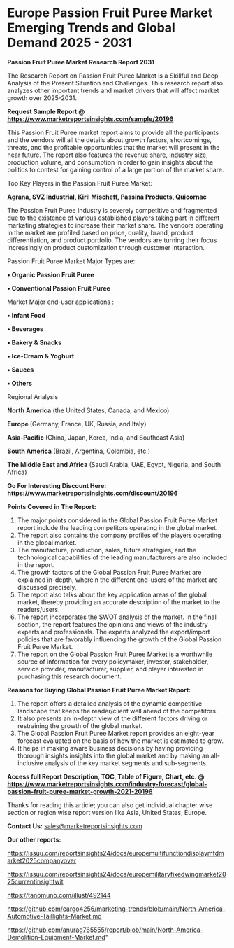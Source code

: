 # Europe Passion Fruit Puree Market Emerging Trends and Global Demand 2025 - 2031

<strong>Passion Fruit Puree Market Research Report 2031</strong>

The Research Report on Passion Fruit Puree Market is a Skillful and Deep Analysis of the Present Situation and Challenges. This research report also analyzes other important trends and market drivers that will affect market growth over 2025-2031.

<strong>Request Sample Report @ <a href=https://www.marketreportsinsights.com/sample/20196>https://www.marketreportsinsights.com/sample/20196</a></strong>

This Passion Fruit Puree market report aims to provide all the participants and the vendors will all the details about growth factors, shortcomings, threats, and the profitable opportunities that the market will present in the near future. The report also features the revenue share, industry size, production volume, and consumption in order to gain insights about the politics to contest for gaining control of a large portion of the market share.

Top Key Players in the Passion Fruit Puree Market:

<strong>Agrana, SVZ Industrial, Kiril Mischeff, Passina Products, Quicornac</strong>

The Passion Fruit Puree Industry is severely competitive and fragmented due to the existence of various established players taking part in different marketing strategies to increase their market share. The vendors operating in the market are profiled based on price, quality, brand, product differentiation, and product portfolio. The vendors are turning their focus increasingly on product customization through customer interaction.

Passion Fruit Puree Market Major Types are:

<strong>• Organic Passion Fruit Puree

• Conventional Passion Fruit Puree</strong>

Market Major end-user applications :

<strong>• Infant Food

• Beverages

• Bakery & Snacks

• Ice-Cream & Yoghurt

• Sauces

• Others</strong>

Regional Analysis

</u><strong><b>North America</b></strong> (the United States, Canada, and Mexico)

<strong><b>Europe </b></strong>(Germany, France, UK, Russia, and Italy)

<strong><b>Asia-Pacific</b></strong> (China, Japan, Korea, India, and Southeast Asia)

<strong><b>South America</b></strong> (Brazil, Argentina, Colombia, etc.)

<strong><b>The Middle East and Africa</b></strong> (Saudi Arabia, UAE, Egypt, Nigeria, and South Africa)

<strong>Go For Interesting Discount Here: <a href=https://www.marketreportsinsights.com/discount/20196>https://www.marketreportsinsights.com/discount/20196</a></strong>

<strong>Points Covered in The Report:</strong>
<ol>
  <li>The major points considered in the Global Passion Fruit Puree Market report include the leading competitors operating in the global market.</li>
  <li>The report also contains the company profiles of the players operating in the global market.</li>
  <li>The manufacture, production, sales, future strategies, and the technological capabilities of the leading manufacturers are also included in the report.</li>
  <li>The growth factors of the Global Passion Fruit Puree Market are explained in-depth, wherein the different end-users of the market are discussed precisely.</li>
  <li>The report also talks about the key application areas of the global market, thereby providing an accurate description of the market to the readers/users.</li>
  <li>The report incorporates the SWOT analysis of the market. In the final section, the report features the opinions and views of the industry experts and professionals. The experts analyzed the export/import policies that are favorably influencing the growth of the Global Passion Fruit Puree Market.</li>
  <li>The report on the Global Passion Fruit Puree Market is a worthwhile source of information for every policymaker, investor, stakeholder, service provider, manufacturer, supplier, and player interested in purchasing this research document.</li>
</ol>
<strong>Reasons for Buying Global Passion Fruit Puree Market Report:</strong>

<ol>
  <li>The report offers a detailed analysis of the dynamic competitive landscape that keeps the reader/client well ahead of the competitors.</li>
  <li>It also presents an in-depth view of the different factors driving or restraining the growth of the global market.</li>
  <li>The Global Passion Fruit Puree Market report provides an eight-year forecast evaluated on the basis of how the market is estimated to grow.</li>
  <li>It helps in making aware business decisions by having providing thorough insights insights into the global market and by making an all-inclusive analysis of the key market segments and sub-segments.</li>
</ol>
<strong>Access full Report Description, TOC, Table of Figure, Chart, etc. @ <a href=https://www.marketreportsinsights.com/industry-forecast/global-passion-fruit-puree-market-growth-2021-20196>https://www.marketreportsinsights.com/industry-forecast/global-passion-fruit-puree-market-growth-2021-20196</a></strong>


Thanks for reading this article; you can also get individual chapter wise section or region wise report version like Asia, United States, Europe.

<strong>Contact Us:</strong>
sales@marketreportsinsights.com

<strong>Our other reports:</strong>

<a href=https://issuu.com/reportsinsights24/docs/europemultifunctiondisplaymfdmarket2025companyover>https://issuu.com/reportsinsights24/docs/europemultifunctiondisplaymfdmarket2025companyover</a>

<a href=https://issuu.com/reportsinsights24/docs/europemilitaryfixedwingmarket2025currentinsightwit>https://issuu.com/reportsinsights24/docs/europemilitaryfixedwingmarket2025currentinsightwit</a>

<a href=https://tanomuno.com/illust/492144>https://tanomuno.com/illust/492144</a>

<a href=https://github.com/cargo4256/marketing-trends/blob/main/North-America-Automotive-Taillights-Market.md>https://github.com/cargo4256/marketing-trends/blob/main/North-America-Automotive-Taillights-Market.md</a>

<a href=https://github.com/anurag765555/report/blob/main/North-America-Demolition-Equipment-Market.md>https://github.com/anurag765555/report/blob/main/North-America-Demolition-Equipment-Market.md</a>"

